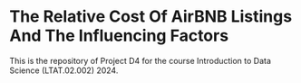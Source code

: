 # The Relative Cost Of AirBNB Listings And The Influencing Factors
This is the repository of Project D4 for the course Introduction to Data Science (LTAT.02.002) 2024.
